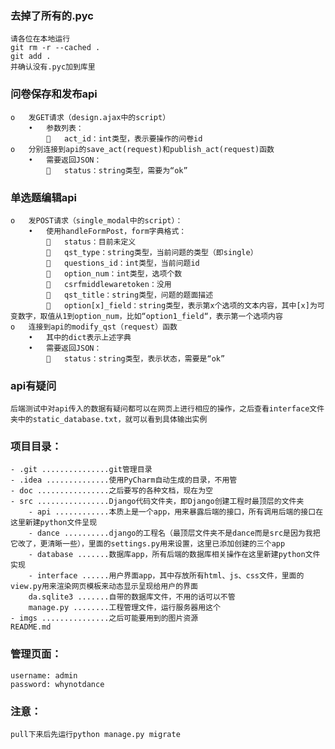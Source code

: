 ###   去掉了所有的.pyc
    请各位在本地运行
    git rm -r --cached .
    git add .
    并确认没有.pyc加到库里

### 问卷保存和发布api  
    o	发GET请求（design.ajax中的script）
        •	参数列表：
            	act_id：int类型，表示要操作的问卷id
    o	分别连接到api的save_act(request)和publish_act(request)函数
        •	需要返回JSON：
            	status：string类型，需要为“ok”

            
### 单选题编辑api
    o	发POST请求（single_modal中的script）：
        •	使用handleFormPost，form字典格式：
            	status：目前未定义
            	qst_type：string类型，当前问题的类型（即single）
            	questions_id：int类型，当前问题id
            	option_num：int类型，选项个数
            	csrfmiddlewaretoken：没用
            	qst_title：string类型，问题的题面描述
            	option[x]_field：string类型，表示第x个选项的文本内容，其中[x]为可变数字，取值从1到option_num，比如“option1_field“，表示第一个选项内容
    o	连接到api的modify_qst（request）函数
        •	其中的dict表示上述字典
        •	需要返回JSON：
            	status：string类型，表示状态，需要是“ok”
            
### api有疑问   
    后端测试中对api传入的数据有疑问都可以在网页上进行相应的操作，之后查看interface文件夹中的static_database.txt，就可以看到具体输出实例



### 项目目录：       
    - .git ...............git管理目录       
    - .idea ..............使用PyCharm自动生成的目录，不用管       
    - doc ................之后要写的各种文档，现在为空       
    - src ................Django代码文件夹，即Django创建工程时最顶层的文件夹     
        - api ............本质上是一个app，用来暴露后端的接口，所有调用后端的接口在这里新建python文件呈现      
        - dance ..........django的工程名（最顶层文件夹不是dance而是src是因为我把它改了，更清晰一些），里面的settings.py用来设置，这里已添加创建的三个app     
        - database .......数据库app，所有后端的数据库相关操作在这里新建python文件实现       
        - interface ......用户界面app，其中存放所有html、js、css文件，里面的view.py用来渲染网页模板来动态显示呈现给用户的界面      
        da.sqlite3 .......自带的数据库文件，不用的话可以不管      
        manage.py ........工程管理文件，运行服务器用这个      
    - imgs ...............之后可能要用到的图片资源      
    README.md

### 管理页面：
    username: admin
    password: whynotdance     
    
### 注意：     
    pull下来后先运行python manage.py migrate